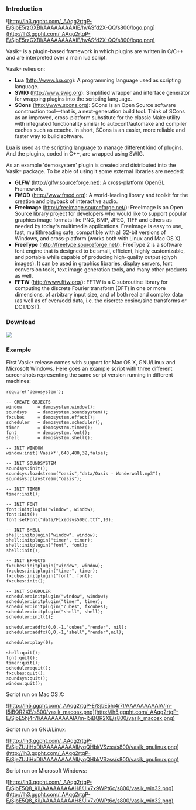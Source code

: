 ### Introduction ###

![http://lh3.ggpht.com/_AAqg2rtgP-E/SjbE5rzGXBI/AAAAAAAAAIE/hvASfd2X-QQ/s800/logo.png](http://lh3.ggpht.com/_AAqg2rtgP-E/SjbE5rzGXBI/AAAAAAAAAIE/hvASfd2X-QQ/s800/logo.png)

Vasik`*` is a plugin-based framework in which plugins are written in C/C++ and are interpreted over a main lua script.

Vasik`*` relies on:
  * **Lua** (http://www.lua.org): A programming language used as scripting language.
  * **SWIG** (http://www.swig.org): Simplified wrapper and interface generator for wrapping plugins into the scripting language.
  * **SCons** (http://www.scons.org): SCons is an Open Source software construction tool—that is, a next-generation build tool. Think of SCons as an improved, cross-platform substitute for the classic Make utility with integrated functionality similar to autoconf/automake and compiler caches such as ccache. In short, SCons is an easier, more reliable and faster way to build software.

Lua is used as the scripting language to manage different kind of plugins. And the plugins, coded in C++, are wrapped using SWIG.

As an example 'demosystem' plugin is created and distributed into the Vasik`*` package. To be able of using it some external libraries are needed:
  * **GLFW** (http://glfw.sourceforge.net): A cross-platform OpenGL Framework.
  * **FMOD** (http://www.fmod.org): A world-leading library and toolkit for the creation and playback of interactive audio.
  * **FreeImage** (http://freeimage.sourceforge.net/): FreeImage is an Open Source library project for developers who would like to support popular graphics image formats like PNG, BMP, JPEG, TIFF and others as needed by today's multimedia applications. FreeImage is easy to use, fast, multithreading safe, compatible with all 32-bit versions of Windows, and cross-platform (works both with Linux and Mac OS X).
  * **FreeType** (http://freetype.sourceforge.net/): FreeType 2 is a software font engine that is designed to be small, efficient, highly customizable, and portable while capable of producing high-quality output (glyph images). It can be used in graphics libraries, display servers, font conversion tools, text image generation tools, and many other products as well.
  * **FFTW** (http://www.fftw.org/): FFTW is a C subroutine library for computing the discrete Fourier transform (DFT) in one or more dimensions, of arbitrary input size, and of both real and complex data (as well as of even/odd data, i.e. the discrete cosine/sine transforms or DCT/DST).

### Download ###
<a href='http://vasik.googlecode.com/files/vasik-0.1.0.zip'><img src='http://lh6.ggpht.com/_AAqg2rtgP-E/SjexwfCtbRI/AAAAAAAAAIQ/N-RCy47dhmM/s800/zip.png' /></a>

### Example ###

First Vasik`*` release comes with support for Mac OS X, GNU/Linux and Microsoft Windows. Here goes an example script with three different screenshots representing the same script version running in different machines:

```
require('demosystem');

-- CREATE OBJECTS
window      = demosystem.window();
soundsys    = demosystem.soundsystem();
fxcubes     = demosystem.effect();
scheduler   = demosystem.scheduler();
timer       = demosystem.timer();
font        = demosystem.font();
shell       = demosystem.shell();

-- INIT WINDOW
window:init('Vasik*',640,480,32,false);

-- INIT SOUNDSYSTEM
soundsys:init();
soundsys:loadstream("oasis","data/Oasis - Wonderwall.mp3");
soundsys:playstream("oasis");

-- INIT TIMER
timer:init();

-- INIT FONT
font:initplugin("window", window);
font:init();
font:setFont("data/Fixedsys500c.ttf",10);

-- INIT SHELL
shell:initplugin("window", window);
shell:initplugin("timer", timer);
shell:initplugin("font", font);
shell:init();

-- INIT EFFECTS
fxcubes:initplugin("window", window);
fxcubes:initplugin("timer", timer);
fxcubes:initplugin("font", font);
fxcubes:init();

-- INIT SCHEDULER
scheduler:initplugin("window", window);
scheduler:initplugin("timer", timer);
scheduler:initplugin("cubes", fxcubes);
scheduler:initplugin("shell", shell);
scheduler:init(1);

scheduler:addfx(0,0,-1,"cubes","render", nil);
scheduler:addfx(0,0,-1,"shell","render",nil);

scheduler:play(0);

shell:quit();
font:quit();
timer:quit();
scheduler:quit();
fxcubes:quit();
soundsys:quit();
window:quit();

```

Script run on Mac OS X:

![http://lh5.ggpht.com/_AAqg2rtgP-E/SjbE5hj4r7I/AAAAAAAAAIA/m-I5iBQR2XE/s800/vasik_macosx.png](http://lh5.ggpht.com/_AAqg2rtgP-E/SjbE5hj4r7I/AAAAAAAAAIA/m-I5iBQR2XE/s800/vasik_macosx.png)

Script run on GNU/Linux:

![http://lh3.ggpht.com/_AAqg2rtgP-E/SjeZUJiHxDI/AAAAAAAAAII/yqQHbkVSzss/s800/vasik_gnulinux.png](http://lh3.ggpht.com/_AAqg2rtgP-E/SjeZUJiHxDI/AAAAAAAAAII/yqQHbkVSzss/s800/vasik_gnulinux.png)

Script run on Microsoft Windows:

![http://lh3.ggpht.com/_AAqg2rtgP-E/SjbE5Q8_KiI/AAAAAAAAAH8/JIx7x9WPt6c/s800/vasik_win32.png](http://lh3.ggpht.com/_AAqg2rtgP-E/SjbE5Q8_KiI/AAAAAAAAAH8/JIx7x9WPt6c/s800/vasik_win32.png)